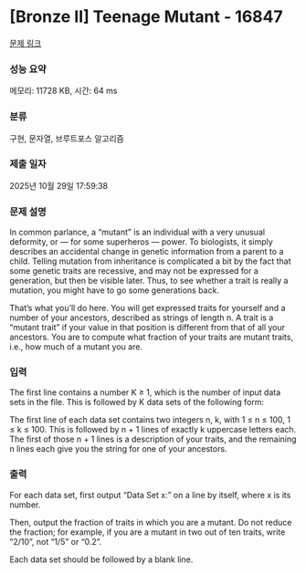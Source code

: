 # [Bronze II] Teenage Mutant - 16847 

[문제 링크](https://www.acmicpc.net/problem/16847) 

### 성능 요약

메모리: 11728 KB, 시간: 64 ms

### 분류

구현, 문자열, 브루트포스 알고리즘

### 제출 일자

2025년 10월 29일 17:59:38

### 문제 설명

<p>In common parlance, a “mutant” is an individual with a very unusual deformity, or — for some superheros — power. To biologists, it simply describes an accidental change in genetic information from a parent to a child. Telling mutation from inheritance is complicated a bit by the fact that some genetic traits are recessive, and may not be expressed for a generation, but then be visible later. Thus, to see whether a trait is really a mutation, you might have to go some generations back.</p>

<p>That’s what you’ll do here. You will get expressed traits for yourself and a number of your ancestors, described as strings of length n. A trait is a “mutant trait” if your value in that position is different from that of all your ancestors. You are to compute what fraction of your traits are mutant traits, i.e., how much of a mutant you are.</p>

### 입력 

 <p>The first line contains a number K ≥ 1, which is the number of input data sets in the file. This is followed by K data sets of the following form:</p>

<p>The first line of each data set contains two integers n, k, with 1 ≤ n ≤ 100, 1 ≤ k ≤ 100. This is followed by n + 1 lines of exactly k uppercase letters each. The first of those n + 1 lines is a description of your traits, and the remaining n lines each give you the string for one of your ancestors.</p>

### 출력 

 <p>For each data set, first output “Data Set x:” on a line by itself, where x is its number.</p>

<p>Then, output the fraction of traits in which you are a mutant. Do not reduce the fraction; for example, if you are a mutant in two out of ten traits, write “2/10”, not “1/5” or “0.2”.</p>

<p>Each data set should be followed by a blank line.</p>

